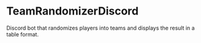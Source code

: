 # TeamRandomizerDiscord
Discord bot that randomizes players into teams and displays the result in a table format.
